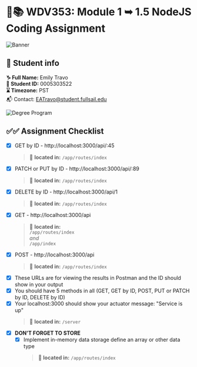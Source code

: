 # 🔐📚 WDV353: Module 1 ➥ 1.5 NodeJS Coding Assignment


![Banner](https://www.dropbox.com/scl/fi/igyo59flz5or36hrb22ij/banner.png?rlkey=eeift1ygsp6w1quvfofud1biq&raw=1)

## 🔗 Student info

**♑ Full Name:** Emily Travo <br>
**🔑 Student ID:** 0005303522 <br>
**⌛ Timezone:** PST <br>
📬 Contact: EATravo@student.fullsail.edu

![Degree Program](https://img.shields.io/badge/Degree-Web%20Development-orange?logo=gnometerminal)
<br>

## ✅✅ Assignment Checklist

- [x] GET by ID - http://localhost:3000/api/:45
  > 📍 **located in:** `/app/routes/index`
- [x] PATCH or PUT by ID - http://localhost:3000/api/:89
  > 📍 **located in:** `/app/routes/index`
- [x] DELETE by ID - http://localhost:3000/api/1
  > 📍 **located in:** `/app/routes/index`
- [x] GET - http://localhost:3000/api
  > 📍 **located in:** <br> `/app/routes/index` <br> _and_ <br> `/app/index`
- [x] POST - http://localhost:3000/api
  > 📍 **located in:** `/app/routes/index`
- [x] These URLs are for viewing the results in Postman and the ID should show in your output
- [x] You should have 5 methods in all (GET, GET by ID, POST, PUT or PATCH by ID, DELETE by ID)
- [x] Your localhost:3000 should show your actuator message: "Service is up"
  > 📍 **located in:** `/server`
- [x] **DON'T FORGET TO STORE**
  - [x] Implement in-memory data storage define an array or other data type
    > 📍 **located in:** `/app/routes/index`
